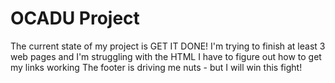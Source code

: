 # OCADU Project
The current state of my project is GET IT DONE!
I'm trying to finish at least 3 web pages and I'm struggling with the HTML
I have to figure out how to get my links working 
The footer is driving me nuts - but I will win this fight!